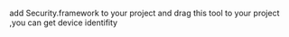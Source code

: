 add Security.framework to your project and drag this tool to your project ,you can get device identifity